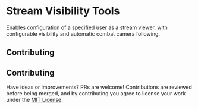 # Stream Visibility Tools

Enables configuration of a specified user as a stream viewer, with configurable visibility and automatic combat camera following.

## Contributing

## Contributing

Have ideas or improvements? PRs are welcome! Contributions are reviewed before being merged, and by contributing you agree to license your work under the [MIT License](LICENSE).


